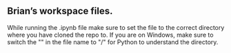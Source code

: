 ## Brian’s workspace files.

While running the .ipynb file make sure to set the file to the correct directory where you have cloned the repo to. If you are on Windows, make sure to switch the "\" in the file name to "/" for Python to understand the directory.
